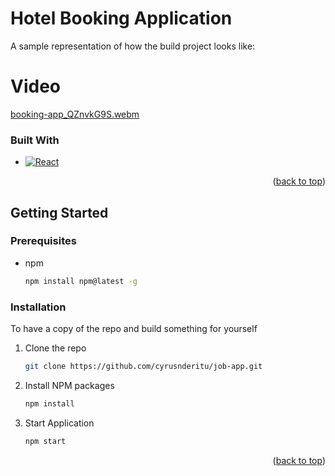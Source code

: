 # Hotel Booking Application
A sample representation of how the build project looks like: 
# Video
[booking-app_QZnvkG9S.webm](https://github.com/cyrusnderitu/react-booking-application/assets/65945935/fb25dcaa-32ee-4cd2-aee9-e281bee96a45)

### Built With
* [![React][React.js]][React-url]

<p align="right">(<a href="#readme-top">back to top</a>)</p>

<!-- GETTING STARTED -->
## Getting Started

### Prerequisites

* npm
  ```sh
  npm install npm@latest -g
  ```

### Installation
To have a copy of the repo and build something for yourself

1. Clone the repo
   ```sh
   git clone https://github.com/cyrusnderitu/job-app.git
   ```
2. Install NPM packages
   ```sh
   npm install
   ```
3. Start Application
   ```sh
   npm start
   ```

<p align="right">(<a href="#readme-top">back to top</a>)</p>


[React.js]: https://img.shields.io/badge/React-20232A?style=for-the-badge&logo=react&logoColor=61DAFB
[React-url]: https://reactjs.org/
